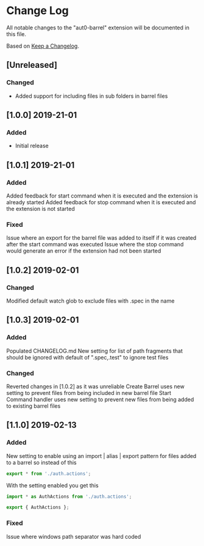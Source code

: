 # Change Log

All notable changes to the "aut0-barrel" extension will be documented in this file.

Based on [Keep a Changelog](http://keepachangelog.com/).

## [Unreleased]

### Changed

- Added support for including files in sub folders in barrel files

## [1.0.0] 2019-21-01

### Added

- Initial release

## [1.0.1] 2019-21-01

### Added

Added feedback for start command when it is executed and the extension is already started
Added feedback for stop command when it is executed and the extension is not started

### Fixed

Issue where an export for the barrel file was added to itself if it was created after the start command was executed
Issue where the stop command would generate an error if the extension had not been started

## [1.0.2] 2019-02-01

### Changed

Modified default watch glob to exclude files with .spec in the name

## [1.0.3] 2019-02-01

### Added

Populated CHANGELOG.md
New setting for list of path fragments that should be ignored with default of ".spec,.test" to ignore test files

### Changed

Reverted changes in [1.0.2] as it was unreliable
Create Barrel uses new setting to prevent files from being included in new barrel file
Start Command handler uses new setting to prevent new files from being added to existing barrel files

## [1.1.0] 2019-02-13

### Added
New setting to enable using an import | alias | export pattern for files added to a barrel so instead of this
```javascript
export * from './auth.actions';
```
With the setting enabled you get this
```javascript
import * as AuthActions from './auth.actions';

export { AuthActions };
```

### Fixed
Issue where windows path separator was hard coded
